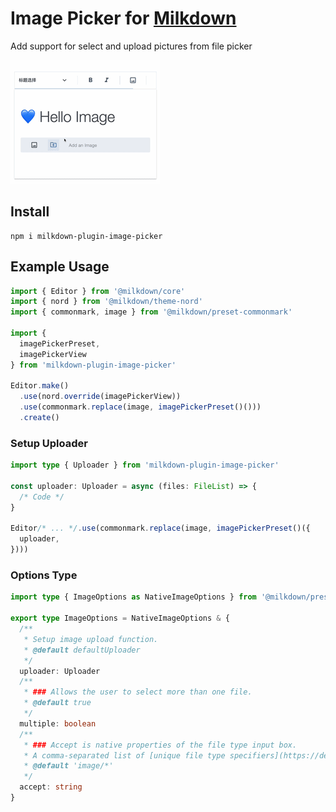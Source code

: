 # Image Picker for [Milkdown](https://milkdown.dev/)

Add support for select and upload pictures from file picker

<!-- ![Screenshots](components.png) -->

![Demo](https://github.com/LittleSound/milkdown-plugin-image-picker/raw/main/demo.gif)

## Install

```shell
npm i milkdown-plugin-image-picker
```

## Example Usage

```ts
import { Editor } from '@milkdown/core'
import { nord } from '@milkdown/theme-nord'
import { commonmark, image } from '@milkdown/preset-commonmark'

import {
  imagePickerPreset,
  imagePickerView
} from 'milkdown-plugin-image-picker'

Editor.make()
  .use(nord.override(imagePickerView))
  .use(commonmark.replace(image, imagePickerPreset()()))
  .create()
```

### Setup Uploader

```ts
import type { Uploader } from 'milkdown-plugin-image-picker'

const uploader: Uploader = async (files: FileList) => {
  /* Code */
}

Editor/* ... */.use(commonmark.replace(image, imagePickerPreset()({
  uploader,
})))
```

### Options Type

```ts
import type { ImageOptions as NativeImageOptions } from '@milkdown/preset-commonmark'

export type ImageOptions = NativeImageOptions & {
  /**
   * Setup image upload function.
   * @default defaultUploader
   */
  uploader: Uploader
  /**
   * ### Allows the user to select more than one file.
   * @default true
   */
  multiple: boolean
  /**
   * ### Accept is native properties of the file type input box.
   * A comma-separated list of [unique file type specifiers](https://developer.mozilla.org/en-US/docs/Web/HTML/Element/input/file#unique_file_type_specifiers).
   * @default 'image/*'
   */
  accept: string
}
```

